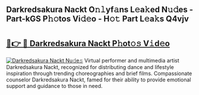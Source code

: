 ## Darkredsakura Nackt O𝚗𝚕yf𝚊ns L𝚎a𝚔ed N𝚞𝚍es - Part-kGS P𝚑𝚘tos Vi𝚍𝚎o - H𝚘𝚝 Part L𝚎a𝚔s Q4vjv

# <h2><a href="http://kf1h5go.oniu.top/?m=Darkredsakura+Nackt">🔗👉 🔴 Darkredsakura Nackt P𝚑ot𝚘𝚜 V𝚒d𝚎o</a></h2>

[![Darkredsakura Nackt Nu𝚍e𝚜](https://i.imgur.com/0qMVB7G.gif)](http://kf1h5go.oniu.top/?m=Darkredsakura+Nackt)
Virtual performer and multimedia artist Darkredsakura Nackt, recognized for distributing dance and lifestyle inspiration through trending choreographies and brief films. Compassionate counselor Darkredsakura Nackt, famed for their ability to provide emotional support and guidance to those in need.  
